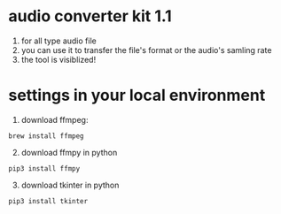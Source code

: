 # audio converter kit 1.1
1. for all type audio file 
2. you can use it to transfer the file's format or the audio's samling rate
3. the tool is visiblized!

# settings in your local environment
1. download ffmpeg:
``` 
brew install ffmpeg
```

2. download ffmpy in python
```
pip3 install ffmpy
```
3. download tkinter in python
```
pip3 install tkinter
```
